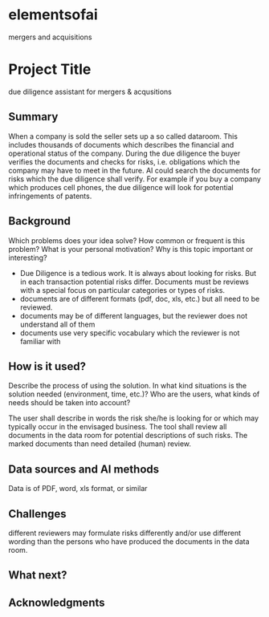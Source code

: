 # elementsofai
mergers and acquisitions

<!-- This is the markdown template for the final project of the Building AI course, 
created by Reaktor Innovations and University of Helsinki. 
Copy the template, paste it to your GitHub README and edit! -->

# Project Title

due diligence assistant for mergers & acqusitions

## Summary

When a company is sold the seller sets up a so called dataroom. This includes thousands of documents which describes the financial and operational status of the company.
During the due diligence the buyer verifies the documents and checks for risks, i.e. obligations which the company may have to meet in the future.
AI could search the documents for risks which the due diligence shall verify. For example if you buy a company which produces cell phones, the due diligence will look for potential infringements of patents.


## Background

Which problems does your idea solve? How common or frequent is this problem? What is your personal motivation? Why is this topic important or interesting?

* Due Diligence is a tedious work. It is always about looking for risks. But in each transaction potential risks differ. Documents must be reviews with a special focus on particular categories or types of risks.
* documents are of different formats (pdf, doc, xls, etc.) but all need to be reviewed.
* documents may be of different languages, but the reviewer does not understand all of them
* documents use very specific vocabulary which the reviewer is not familiar with


## How is it used?

Describe the process of using the solution. In what kind situations is the solution needed (environment, time, etc.)? Who are the users, what kinds of needs should be taken into account?

The user shall describe in words the risk she/he is looking for or which may typically occur in the envisaged business.
The tool shall review all documents in the data room for potential descriptions of such risks. The marked documents than need detailed (human) review.


## Data sources and AI methods

Data is of PDF, word, xls format, or similar


## Challenges

different reviewers may formulate risks differently and/or use different wording than the persons who have produced the documents in the data room.

## What next?




## Acknowledgments

